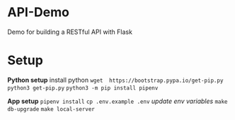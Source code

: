 # API-Demo
Demo for building a RESTful API with Flask


# Setup
**Python setup**
install python
`wget  https://bootstrap.pypa.io/get-pip.py`
`python3 get-pip.py`
`python3 -m pip install pipenv`

**App setup**
`pipenv install`
`cp .env.example .env`
*update env variables*
`make db-upgrade`
`make local-server`